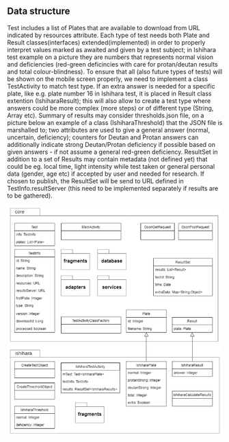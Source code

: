 ## Data structure ##

Test includes a list of Plates that are available to download from URL indicated by resources attribute. Each type of test needs both Plate and Result classes(interfaces) extended(implemented) in order to properly interpret values marked as awaited and given by a test subject; in Ishihara test example on a picture they are numbers that represents normal vision and deficiencies (red-green deficincies with care for protan/deutan results and total colour-blindness). To ensure that all (also future types of tests) will be shown on the mobile screen properly, we need to implement a class TestActivity to match test type. If an extra answer is needed for a specific plate, like e.g. plate number 16 in Ishihara test, it is placed in Result class extention (IshiharaResult); this will also allow to create a test type where answers could be more complex (more steps) or of different type (String, Array etc). 
Summary of results may consider thresholds.json file, on a picture below an example of a class (IshiharaThreshold) that the JSON file is marshalled to; two attributes are used to give a general answer (normal, uncertain, deficiency); counters for Deutan and Protan answers can additionally indicate strong Deutan/Protan deficiency if possible based on given answers - if not assume a general red-green deficiency.
ResultSet in addition to a set of Results may contain metadata (not defined yet) that could be eg. local time, light intensity while test taken or general personal data (gender, age etc) if accepted by user and needed for research. If chosen to publish, the ResultSet will be send to URL defined in TestInfo.resultServer (this need to be implemented separately if results are to be gathered).

![md_project_v5.png](https://github.com/tomme87/imt3673-project-wiki/blob/master/md_project_v5.png)
